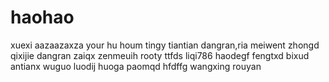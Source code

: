 # haohao
xuexi
aazaazaxza
your hu houm
tingy
tiantian
dangran,ria
meiwent
zhongd
qixijie
dangran
zaiqx
zenmeuih
rooty
ttfds
liqi786
haodegf
fengtxd
bixud
antianx
wuguo
luodij
huoga
paomqd
hfdffg
wangxing
rouyan
